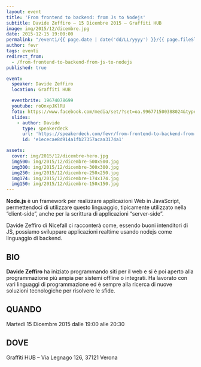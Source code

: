 ```yaml
---
layout: event
title: 'From frontend to backend: from Js to Nodejs'
subtitle: Davide Zeffiro – 15 Dicembre 2015 – Graffiti HUB
image: img/2015/12/dicembre.jpg
date: 2015-12-15 19:00:00
permalink: "/eventi/{{ page.date | date('dd/LL/yyyy') }}/{{ page.fileSlug | slug }}/index.html"
author: fevr
tags: eventi
redirect_from:
  - /from-frontend-to-backend-from-js-to-nodejs
published: true

event:
  speaker: Davide Zeffiro
  location: Graffiti HUB

  eventbrite: 19674078699
  youtube: roQnxpJKlRU
  foto: https://www.facebook.com/media/set/?set=oa.996771500388024&type=3
  slides:
    - author: Davide
      type: speakerdeck
      url: 'https://speakerdeck.com/fevr/from-frontend-to-backend-from-js-to-nodejs'
      id: 'e1ececae8d914a1fb27357acaa3174a1'

assets:
  cover: img/2015/12/dicembre-hero.jpg
  img500: img/2015/12/dicembre-500x500.jpg
  img300: img/2015/12/dicembre-300x300.jpg
  img250: img/2015/12/dicembre-250x250.jpg
  img174: img/2015/12/dicembre-174x174.jpg
  img150: img/2015/12/dicembre-150x150.jpg
---
```


**Node.js** è un framework per realizzare applicazioni Web in JavaScript, permettendoci di utilizzare questo linguaggio,
tipicamente utilizzato nella “client-side”, anche per la scrittura di applicazioni “server-side”.

Davide Zeffiro di Nicefall ci racconterà come, essendo buoni intenditori di JS,
possiamo sviluppare applicazioni realtime usando nodejs come linguaggio di backend.

## BIO

**Davide Zeffiro** ha iniziato programmando siti per il web e si è poi aperto alla programmazione più ampia
per sistemi offline o integrati. Ha lavorato con vari linguaggi di programmazione ed è sempre alla ricerca
di nuove soluzioni tecnologiche per risolvere le sfide.

## QUANDO

Martedì 15 Dicembre 2015 dalle 19:00 alle 20:30

## DOVE

Graffiti HUB – Via Legnago 126, 37121 Verona
